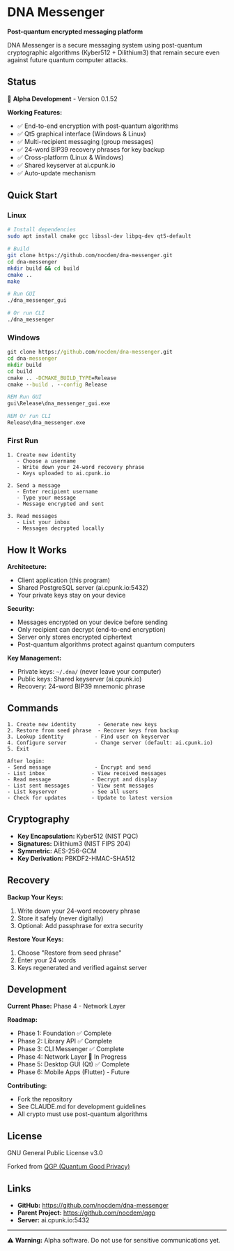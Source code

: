 # DNA Messenger

**Post-quantum encrypted messaging platform**

DNA Messenger is a secure messaging system using post-quantum cryptographic algorithms (Kyber512 + Dilithium3) that remain secure even against future quantum computer attacks.

## Status

🚧 **Alpha Development** - Version 0.1.52

**Working Features:**
- ✅ End-to-end encryption with post-quantum algorithms
- ✅ Qt5 graphical interface (Windows & Linux)
- ✅ Multi-recipient messaging (group messages)
- ✅ 24-word BIP39 recovery phrases for key backup
- ✅ Cross-platform (Linux & Windows)
- ✅ Shared keyserver at ai.cpunk.io
- ✅ Auto-update mechanism

## Quick Start

### Linux

```bash
# Install dependencies
sudo apt install cmake gcc libssl-dev libpq-dev qt5-default

# Build
git clone https://github.com/nocdem/dna-messenger.git
cd dna-messenger
mkdir build && cd build
cmake ..
make

# Run GUI
./dna_messenger_gui

# Or run CLI
./dna_messenger
```

### Windows

```cmd
git clone https://github.com/nocdem/dna-messenger.git
cd dna-messenger
mkdir build
cd build
cmake .. -DCMAKE_BUILD_TYPE=Release
cmake --build . --config Release

REM Run GUI
gui\Release\dna_messenger_gui.exe

REM Or run CLI
Release\dna_messenger.exe
```

### First Run

```
1. Create new identity
   - Choose a username
   - Write down your 24-word recovery phrase
   - Keys uploaded to ai.cpunk.io

2. Send a message
   - Enter recipient username
   - Type your message
   - Message encrypted and sent

3. Read messages
   - List your inbox
   - Messages decrypted locally
```

## How It Works

**Architecture:**
- Client application (this program)
- Shared PostgreSQL server (ai.cpunk.io:5432)
- Your private keys stay on your device

**Security:**
- Messages encrypted on your device before sending
- Only recipient can decrypt (end-to-end encryption)
- Server only stores encrypted ciphertext
- Post-quantum algorithms protect against quantum computers

**Key Management:**
- Private keys: `~/.dna/` (never leave your computer)
- Public keys: Shared keyserver (ai.cpunk.io)
- Recovery: 24-word BIP39 mnemonic phrase

## Commands

```
1. Create new identity       - Generate new keys
2. Restore from seed phrase  - Recover keys from backup
3. Lookup identity          - Find user on keyserver
4. Configure server         - Change server (default: ai.cpunk.io)
5. Exit

After login:
- Send message              - Encrypt and send
- List inbox               - View received messages
- Read message             - Decrypt and display
- List sent messages       - View sent messages
- List keyserver           - See all users
- Check for updates        - Update to latest version
```

## Cryptography

- **Key Encapsulation:** Kyber512 (NIST PQC)
- **Signatures:** Dilithium3 (NIST FIPS 204)
- **Symmetric:** AES-256-GCM
- **Key Derivation:** PBKDF2-HMAC-SHA512

## Recovery

**Backup Your Keys:**
1. Write down your 24-word recovery phrase
2. Store it safely (never digitally)
3. Optional: Add passphrase for extra security

**Restore Your Keys:**
1. Choose "Restore from seed phrase"
2. Enter your 24 words
3. Keys regenerated and verified against server

## Development

**Current Phase:** Phase 4 - Network Layer

**Roadmap:**
- Phase 1: Foundation ✅ Complete
- Phase 2: Library API ✅ Complete
- Phase 3: CLI Messenger ✅ Complete
- Phase 4: Network Layer 🚧 In Progress
- Phase 5: Desktop GUI (Qt) ✅ Complete
- Phase 6: Mobile Apps (Flutter) - Future

**Contributing:**
- Fork the repository
- See CLAUDE.md for development guidelines
- All crypto must use post-quantum algorithms

## License

GNU General Public License v3.0

Forked from [QGP (Quantum Good Privacy)](https://github.com/nocdem/qgp)

## Links

- **GitHub:** https://github.com/nocdem/dna-messenger
- **Parent Project:** https://github.com/nocdem/qgp
- **Server:** ai.cpunk.io:5432

---

⚠️ **Warning:** Alpha software. Do not use for sensitive communications yet.
